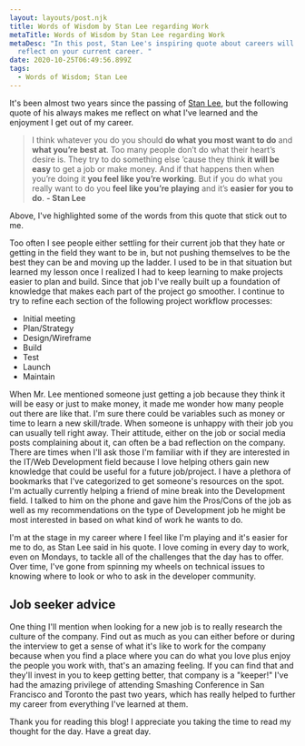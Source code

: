 ```yaml
---
layout: layouts/post.njk
title: Words of Wisdom by Stan Lee regarding Work
metaTitle: Words of Wisdom by Stan Lee regarding Work
metaDesc: "In this post, Stan Lee's inspiring quote about careers will make you
  reflect on your current career. "
date: 2020-10-25T06:49:56.899Z
tags:
  - Words of Wisdom; Stan Lee
---
```

It's been almost two years since the passing of [Stan Lee](https://en.wikipedia.org/wiki/Stan_Lee), but the following quote of his always makes me reflect on what I've learned and the enjoyment I get out of my career.

> I think whatever you do you should **do what you most want to do** and **what you’re best at**. Too many people don’t do what their heart’s desire is. They try to do something else ’cause they think **it will be easy** to get a job or make money. And if that happens then when you’re doing it **you feel like you’re working**. But if you do what you really want to do you **feel like you’re playing** and it’s **easier for you to do**. **\- Stan Lee**

Above, I've highlighted some of the words from this quote that stick out to me.

Too often I see people either settling for their current job that they hate or getting in the field they want to be in, but not pushing themselves to be the best they can be and moving up the ladder. I used to be in that situation but learned my lesson once I realized I had to keep learning to make projects easier to plan and build. Since that job I've really built up a foundation of knowledge that makes each part of the project go smoother. I continue to try to refine each section of the following project workflow processes:

* Initial meeting
* Plan/Strategy
* Design/Wireframe
* Build
* Test
* Launch
* Maintain

When Mr. Lee mentioned someone just getting a job because they think it will be easy or just to make money, it made me wonder how many people out there are like that. I'm sure there could be variables such as money or time to learn a new skill/trade. When someone is unhappy with their job you can usually tell right away. Their attitude, either on the job or social media posts complaining about it, can often be a bad reflection on the company. There are times when I'll ask those I'm familiar with if they are interested in the IT/Web Development field because I love helping others gain new knowledge that could be useful for a future job/project. I have a plethora of bookmarks that I've categorized to get someone's resources on the spot. I'm actually currently helping a friend of mine break into the Development field. I talked to him on the phone and gave him the Pros/Cons of the job as well as my recommendations on the type of Development job he might be most interested in based on what kind of work he wants to do.

I'm at the stage in my career where I feel like I'm playing and it's easier for me to do, as Stan Lee said in his quote. I love coming in every day to work, even on Mondays, to tackle all of the challenges that the day has to offer. Over time, I've gone from spinning my wheels on technical issues to knowing where to look or who to ask in the developer community. 

## Job seeker advice
One thing I'll mention when looking for a new job is to really research the culture of the company. Find out as much as you can either before or during the interview to get a sense of what it's like to work for the company because when you find a place where you can do what you love plus enjoy the people you work with, that's an amazing feeling. If you can find that and they'll invest in you to keep getting better, that company is a "keeper!" I've had the amazing privilege of attending Smashing Conference in San Francisco and Toronto the past two years, which has really helped to further my career from everything I've learned at them. 

Thank you for reading this blog! I appreciate you taking the time to read my thought for the day. Have a great day.